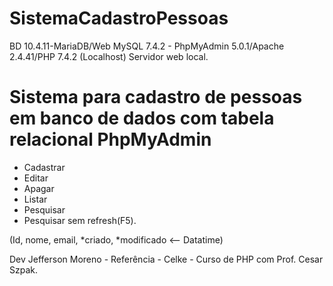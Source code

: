 # SistemaCadastroPessoas
BD 10.4.11-MariaDB/Web MySQL 7.4.2 - PhpMyAdmin 5.0.1/Apache 2.4.41/PHP 7.4.2 (Localhost) Servidor web local.

# Sistema para cadastro de pessoas em banco de dados com tabela relacional PhpMyAdmin
* Cadastrar
* Editar
* Apagar
* Listar
* Pesquisar
* Pesquisar sem refresh(F5).

(Id, nome, email, *criado, *modificado <-- Datatime)

Dev Jefferson Moreno - Referência - Celke -  Curso de PHP com Prof. Cesar Szpak.


